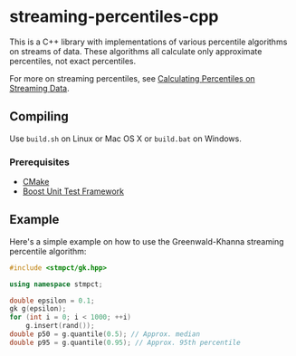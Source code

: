 # streaming-percentiles-cpp

This is a C++ library with implementations of various
percentile algorithms on streams of data.  These algorithms all
calculate only approximate percentiles, not exact percentiles.

For more on streaming percentiles, see [Calculating Percentiles on
Streaming Data](https://stevenengelhardt.com/post-series/calculating-percentiles-on-streaming-data-2018/).

## Compiling

Use `build.sh` on Linux or Mac OS X or `build.bat` on Windows.

### Prerequisites

- [CMake](https://cmake.org)
- [Boost Unit Test Framework](http://www.boost.org)

## Example

Here's a simple example on how to use the Greenwald-Khanna streaming
percentile algorithm:

```cpp
#include <stmpct/gk.hpp>

using namespace stmpct;

double epsilon = 0.1;
gk g(epsilon);
for (int i = 0; i < 1000; ++i)
    g.insert(rand());
double p50 = g.quantile(0.5); // Approx. median
double p95 = g.quantile(0.95); // Approx. 95th percentile
```

